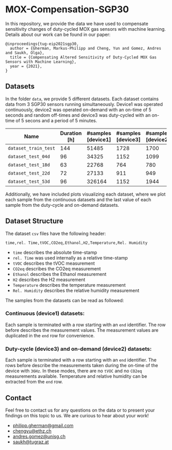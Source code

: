 # MOX-Compensation-SGP30

In this repository, we provide the data we have used to compensate sensitivity changes of duty-cycled MOX gas sensors with machine learning. Details about our work can be found in our paper:

```
@inproceedings{tug-eip2021sgp30, 
  author = {Gherman, Markus-Philipp and Cheng, Yun and Gomez, Andres and Saukh, Olga},
  title = {Compensating Altered Sensitivity of Duty-Cycled MOX Gas Sensors with Machine Learning},
  year = {2021},
}
```

## Datasets

In the folder `data`, we provide 5 different datasets. Each dataset contains data from 3 SGP30 sensors running simultaneously. Device1 was operated continuously, device2 was operated on-demand with an on-time of 5 seconds and random off-times and device3 was duty-cycled with an on-time of 5 secons and a period of 5 minutes.

Name | Duration [h] | #samples [device1] | #samples [device3] | #samples [device2] 
-|-|-|-|-
`dataset_train_test` | 144 | 51485 | 1728 | 1700
`dataset_test_04d` | 96 | 34325 | 1152 | 1099
`dataset_test_18d` | 63 | 22768 | 764 | 780
`dataset_test_22d` | 72 | 27133 | 911 | 949
`dataset_test_53d` | 96 | 326164 | 1152 | 1944

Additionally, we have included plots visualizing each dataset, where we plot each sample from the continuous datasets and the last value of each sample from the duty-cycle and on-demand datasets.

## Dataset Structure

The dataset `csv` files have the following header:

`time,rel. Time,tVOC,CO2eq,Ethanol,H2,Temperature,Rel. Humidity`

- `time` describes the absolute time-stamp
- `rel. Time` was used internally as a relative time-stamp
- `tVOC` describes the tVOC measurement
- `CO2eq` describes the CO2eq measurement
- `Ethanol` describes the Ethanol measurement
- `H2` describes the H2 measurement
- `Temperature` describes the temperature measurement
- `Rel. Humidity` describes the relative humidity measurement

The samples from the datasets can be read as followed:

### Continuous (device1) datasets:

Each sample is terminated with a row starting with an `end` identifier. The row before describes the measurement values. The measurement values are duplicated in the `end` row for convenience.

### Duty-cycle (device3) and on-demand (device2) datasets:

Each sample is terminated with a row starting with an `end` identifier. The rows before describe the measurements taken during the on-time of the device with `36Hz`. In these modes, there are no `tVOC` and no `CO2eq` measurements available. Temperature and relative humidity can be extracted from the `end` row.

## Contact

Feel free to contact us for any questions on the data or to present your findings on this topic to us. We are curious to hear about your work!

- philipp.gherman@gmail.com
- chengyu@ethz.ch
- andres.gomez@unisg.ch
- saukh@tugraz.at
